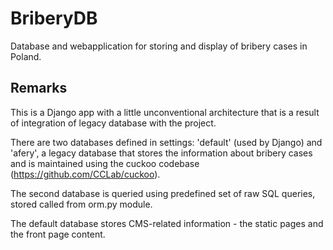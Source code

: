 BriberyDB
=========

Database and webapplication for storing and display of bribery cases in Poland.


Remarks
-------

This is a Django app with a little unconventional architecture that is a
result of integration of legacy database with the project.

There are two databases defined in settings: 'default' (used by Django) and
'afery', a legacy database that stores the information about bribery cases
and is maintained using the cuckoo codebase (<https://github.com/CCLab/cuckoo>).

The second database is queried using predefined set of raw SQL queries,
stored called from orm.py module.

The default database stores CMS-related information - the static pages and
the front page content.
